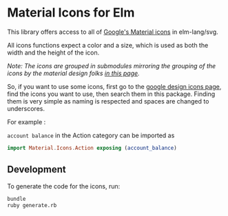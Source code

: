 # Material Icons for Elm

This library offers access to all of [Google's Material icons](https://www.google.com/design/icons/) in elm-lang/svg.

All icons functions expect a color and a size, which is used as both the width and the height of the icon.

*Note: The icons are grouped in submodules mirroring the grouping of the icons by the material design folks [in this page](https://www.google.com/design/icons/).*

So, if you want to use some icons, first go to the [google design icons page](https://www.google.com/design/icons/), find the icons you want to use, then search them in this package. Finding them is very simple as naming is respected and spaces are changed to underscores.

For example :

`account balance` in the Action category can be imported as

```elm
import Material.Icons.Action exposing (account_balance)
```


## Development

To generate the code for the icons, run:

```bash
bundle
ruby generate.rb
```
